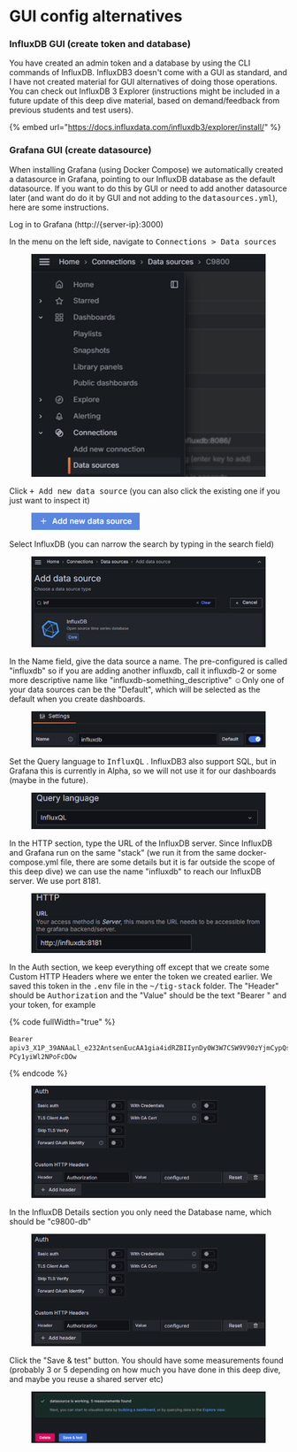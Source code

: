 # GUI config alternatives

### InfluxDB GUI (create token and database)

You have created an admin token and a database by using the CLI commands of InfluxDB. InfluxDB3 doesn't come with a GUI as standard, and I have not created material for GUI alternatives of doing those operations. You can check out InfluxDB 3 Explorer (instructions might be included in a future update of this deep dive material, based on demand/feedback from previous students and test users).

{% embed url="https://docs.influxdata.com/influxdb3/explorer/install/" %}

### Grafana GUI (create datasource)

When installing Grafana (using Docker Compose) we automatically created a datasource in Grafana, pointing to our InfluxDB database as the default datasource. If you want to do this by GUI or need to add another datasource later (and want do do it by GUI and not adding to the <kbd>datasources.yml</kbd>), here are some instructions.&#x20;

Log in to Grafana (http://{server-ip}:3000)

In the menu on the left side, navigate to <kbd>Connections > Data sources</kbd>

<figure><img src="../../.gitbook/assets/image (7).png" alt=""><figcaption></figcaption></figure>

Click <kbd>+ Add new data source</kbd>  (you can also click the existing one if you just want to inspect it)

<figure><img src="../../.gitbook/assets/image (8).png" alt=""><figcaption></figcaption></figure>

Select InfluxDB (you can narrow the search by typing in the search field)

<figure><img src="../../.gitbook/assets/image (9).png" alt="" width="513"><figcaption></figcaption></figure>

In the Name field, give the data source a name. The pre-configured is called "influxdb" so if you are adding another influxdb, call it influxdb-2 or some more descriptive name like "influxdb-something\_descriptive" :relaxed:Only one of your data sources can be the "Default", which will be selected as the default when you create dashboards.

<figure><img src="../../.gitbook/assets/image (10).png" alt=""><figcaption></figcaption></figure>

Set the Query language to <kbd>InfluxQL</kbd> . InfluxDB3 also support SQL, but in Grafana this is currently in Alpha, so we will not use it for our dashboards (maybe in the future).

<figure><img src="../../.gitbook/assets/image (11).png" alt=""><figcaption></figcaption></figure>

In the HTTP section, type the URL of the InfluxDB server. Since InfluxDB and Grafana run on the same "stack" (we run it from the same docker-compose.yml file, there are some details but it is far outside the scope of this deep dive) we can use the name "influxdb" to reach our InfluxDB server. We use port 8181.

<figure><img src="../../.gitbook/assets/image (12).png" alt=""><figcaption></figcaption></figure>

In the Auth section, we keep everything off except that we create some Custom HTTP Headers where we enter the token we created earlier. We saved this token in the <kbd>.env</kbd> file in the <kbd>\~/tig-stack</kbd> folder. The "Header" should be <kbd>Authorization</kbd>  and the "Value" should be the text "Bearer " and your token, for example&#x20;

{% code fullWidth="true" %}
```
Bearer apiv3_X1P_39ANAaLl_e232AntsenEucAA1gia4idRZBIIynDy0W3W7CSW9V90zYjmCypQs9qB-PCy1yiWl2NPoFcDOw
```
{% endcode %}

<figure><img src="../../.gitbook/assets/image (13).png" alt=""><figcaption></figcaption></figure>

In the InfluxDB Details section you only need the Database name, which should be "c9800-db"

<figure><img src="../../.gitbook/assets/image (14).png" alt=""><figcaption></figcaption></figure>

Click the "Save & test" button. You should have some measurements found (probably 3 or 5 depending on how much you have done in this deep dive, and maybe you reuse a shared server etc)

<figure><img src="../../.gitbook/assets/image (15).png" alt=""><figcaption></figcaption></figure>
